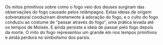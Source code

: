 ﻿Os mitos primitivos sobre como o fogo veio dos deuses surgiram das observações do fogo causado pelos relâmpagos. Estas ideias de origem sobrenatural conduziram diretamente à adoração do fogo, e o culto do fogo conduziu ao costume de “passar através do fogo”, uma prática levada até os tempos de Moisés. E ainda persiste a ideia de passar pelo fogo depois da morte. O mito do fogo representou um grande elo nos tempos primitivos e ainda perdura no simbolismo dos parsis.